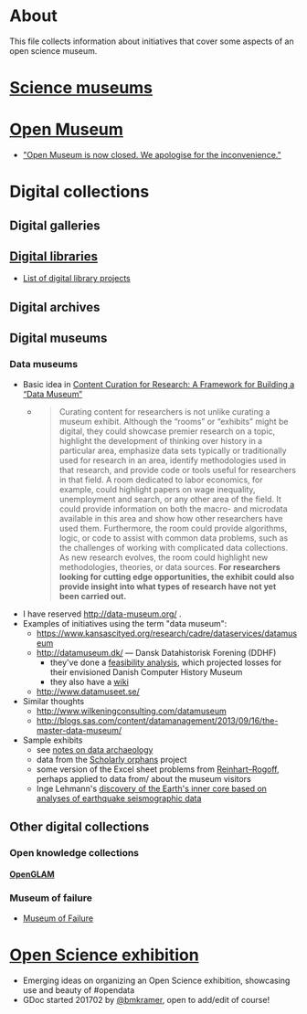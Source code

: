 # About

This file collects information about initiatives that cover some aspects of an open science museum.


# [Science museums](https://en.wikipedia.org/wiki/Science_museum)

# [Open Museum](http://www.openmuseum.org/)

- ["Open Museum is now closed. We apologise for the inconvenience."](https://web.archive.org/web/20170216220305/http://www.openmuseum.org/)

# Digital collections

## Digital galleries

## [Digital libraries](https://en.wikipedia.org/wiki/Digital_library)

- [List of digital library projects](https://en.wikipedia.org/wiki/List_of_digital_library_projects)

## Digital archives

## Digital museums

### Data museums
* Basic idea in [Content Curation for Research: A Framework for Building a “Data Museum”](https://doi.org/10.2218/ijdc.v10i2.355)
  - > Curating content for researchers is not unlike curating a museum exhibit. Although the “rooms” or “exhibits” might be digital, they could showcase premier research on a topic, highlight the development of thinking over history in a particular area, emphasize data sets typically or traditionally used for research in an area, identify methodologies used in that research, and provide code or tools useful for researchers in that field. A room dedicated to labor economics, for example, could highlight papers on wage inequality, unemployment and search, or any other area of the field. It could provide information on both the macro- and microdata available in this area and show how other researchers have used them. Furthermore, the room could provide algorithms, logic, or code to assist with common data problems, such as the challenges of working with complicated data collections. As new research evolves, the room could highlight new methodologies, theories, or data sources. **For researchers looking for cutting edge opportunities, the exhibit could also provide insight into what types of research have not yet been carried out.**
* I have reserved http://data-museum.org/ .
* Examples of initiatives using the term "data museum":
  - https://www.kansascityed.org/research/cadre/dataservices/datamuseum 
  - http://datamuseum.dk/ &mdash; Dansk Datahistorisk Forening (DDHF)
    - they've done a [feasibility analysis](http://datamuseum.dk/foreningen/dansk-datamuseum/), which projected losses for their envisioned Danish Computer History Museum
    - they also have a [wiki](http://datamuseum.dk/wiki/Forside)
  - http://www.datamuseet.se/ 
* Similar thoughts
  - http://www.wilkeningconsulting.com/datamuseum 
  - http://blogs.sas.com/content/datamanagement/2013/09/16/the-master-data-museum/ 
* Sample exhibits
  - see [notes on data archaeology](https://github.com/Daniel-Mietchen/datascience/blob/master/data-archaeology.md)
  - data from the [Scholarly orphans](https://myresearch.institute/about/) project
  - some version of the Excel sheet problems from [Reinhart–Rogoff](https://en.wikipedia.org/wiki/Growth_in_a_Time_of_Debt), perhaps applied to data from/ about the museum visitors
  - Inge Lehmann's [discovery of the Earth's inner core based on analyses of earthquake seismographic data](http://web.archive.org/web/20210525013512/https://www.amnh.org/learn-teach/curriculum-collections/earth-inside-and-out/inge-lehmann-discoverer-of-the-earth-s-inner-core)

## Other digital collections

### Open knowledge collections

#### [OpenGLAM](https://openglam.org/)

### Museum of failure

* [Museum of Failure](https://museumoffailure.com/)

# [Open Science exhibition](https://docs.google.com/document/d/16lbODAFmHeeHLUeHWO9fG96elKlR8uGHEqQKvh2ktzA/edit#)

- Emerging ideas on organizing an Open Science exhibition, showcasing use and beauty of #opendata
- GDoc started 201702 by [@bmkramer](https://github.com/bmkramer), open to add/edit of course!
